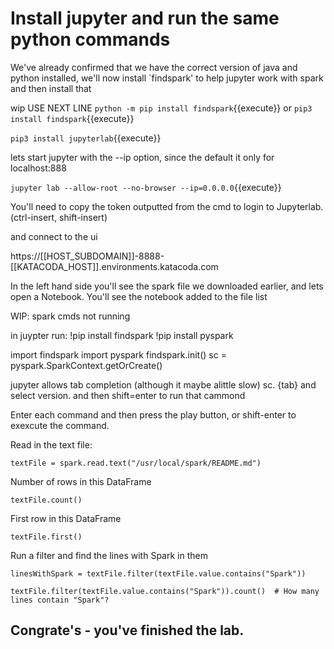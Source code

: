 # Install jupyter and run the same python commands

We've already confirmed that we have the correct version of java and python installed, we'll now install `findspark' to help jupyter work with spark and then install that



wip  USE NEXT LINE `python -m pip install findspark`{{execute}}
or `pip3 install findspark`{{execute}}

`pip3 install jupyterlab`{{execute}}


lets start jupyter with the --ip option, since the default it only for localhost:888

`jupyter lab --allow-root --no-browser --ip=0.0.0.0`{{execute}}

You'll need to copy the token outputted from the cmd to login to Jupyterlab. (ctrl-insert, shift-insert)


and connect to the ui

 https://[[HOST_SUBDOMAIN]]-8888-[[KATACODA_HOST]].environments.katacoda.com

 In the left hand side you'll see the spark file we downloaded earlier, and lets open a Notebook.
 You'll see the notebook added to the file list

 WIP: spark cmds not running


in juypter run:
!pip install findspark
!pip install pyspark

import findspark
import pyspark
findspark.init()
sc = pyspark.SparkContext.getOrCreate()


jupyter allows tab completion (although it maybe alittle slow)
sc. {tab} and select  version. and then shift=enter to run that cammond

Enter each command and then press the play button, or shift-enter to exexcute the command.

Read in the text file:

`textFile = spark.read.text("/usr/local/spark/README.md")`

 Number of rows in this DataFrame

`textFile.count() `

First row in this DataFrame

`textFile.first() `

Run a filter and find the lines with Spark in them

`linesWithSpark = textFile.filter(textFile.value.contains("Spark"))`

`textFile.filter(textFile.value.contains("Spark")).count()  # How many lines contain "Spark"?`

## Congrate's - you've finished the lab.
